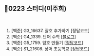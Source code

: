 
## 📘0223 스터디(이주희)
</br>

1. [백준] G3_16637.	괄호 추가하기 [정답코드]
2. [백준] G4_1339.	단어 수학 [[블로그](https://velog.io/@erin_lee/BOJ-1339.-%EB%8B%A8%EC%96%B4-%EC%88%98%ED%95%99)]
3. [백준] G5_1759.	암호 만들기 [[정답코드](암호만들기.java)]
4. [백준] S1_21608.	상어 초등학교 [정답코드]
